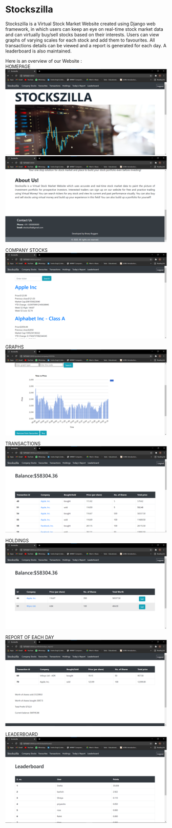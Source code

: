 # Stockszilla
Stockszilla is a Virtual Stock Market Website created using Django web
framework, in which users can keep an eye on real-time stock
market data and can virtually buy/sell stocks based on their
interests. Users can view graphs of varying scales for each stock and
add them to favourites. All transactions details can be viewed and a
report is generated for each day. A leaderboard is also maintained.

Here is an overview of our Website : \
HOMEPAGE
![Homepage](https://github.com/Sneha0607/Stockszilla/blob/master/Homepage1.png)
![Homepage](https://github.com/Sneha0607/Stockszilla/blob/master/Homepage2.png)

COMPANY STOCKS
![CompanyStocks](https://github.com/Sneha0607/Stockszilla/blob/master/CompanyStocks.png)

GRAPHS
![Graphs](https://github.com/Sneha0607/Stockszilla/blob/master/Graphs.png)

TRANSACTIONS
![Transactions](https://github.com/Sneha0607/Stockszilla/blob/master/Transactions.png)

HOLDINGS
![Holdings](https://github.com/Sneha0607/Stockszilla/blob/master/Holdings.png)

REPORT OF EACH DAY
![Report](https://github.com/Sneha0607/Stockszilla/blob/master/Today's%20report.png)

LEADERBOARD
![Leaderboard](https://github.com/Sneha0607/Stockszilla/blob/master/Leaderboard.png)
